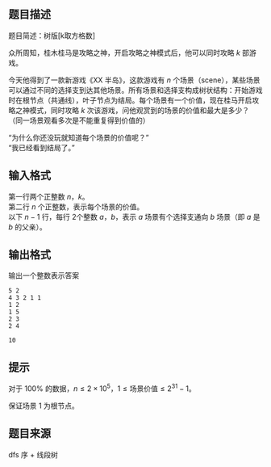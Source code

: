 ## 题目描述

题目简述：树版[k取方格数]

众所周知，桂木桂马是攻略之神，开启攻略之神模式后，他可以同时攻略 $k$ 部游戏。

今天他得到了一款新游戏《XX 半岛》，这款游戏有 $n$ 个场景（scene），某些场景可以通过不同的选择支到达其他场景。所有场景和选择支构成树状结构：开始游戏时在根节点（共通线），叶子节点为结局。每个场景有一个价值，现在桂马开启攻略之神模式，同时攻略 $k$ 次该游戏，问他观赏到的场景的价值和最大是多少？（同一场景观看多次是不能重复得到价值的）

“为什么你还没玩就知道每个场景的价值呢？”  
“我已经看到结局了。”

## 输入格式

第一行两个正整数 $n$，$k$。  
第二行 $n$ 个正整数，表示每个场景的价值。  
以下 $n - 1$ 行，每行 $2$个整数 $a$，$b$，表示 $a$ 场景有个选择支通向 $b$ 场景（即 $a$ 是 $b$ 的父亲）。


## 输出格式

输出一个整数表示答案

```input1
5 2
4 3 2 1 1
1 2
1 5
2 3
2 4
```

```output1
10
```

## 提示

对于 $100\%$ 的数据，$n \le 2 \times 10^5，1 \le \text{场景价值} \le 2^{31} - 1$。

保证场景 $1$ 为根节点。

## 题目来源

dfs 序 + 线段树
